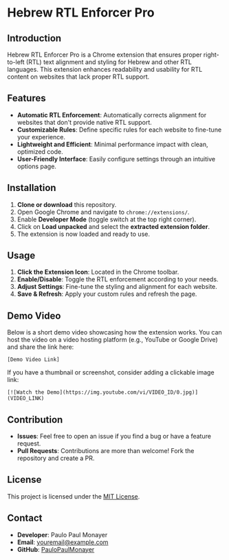 # Hebrew RTL Enforcer Pro

## Introduction
Hebrew RTL Enforcer Pro is a Chrome extension that ensures proper right-to-left (RTL) text alignment and styling for Hebrew and other RTL languages. This extension enhances readability and usability for RTL content on websites that lack proper RTL support.

## Features
- **Automatic RTL Enforcement**: Automatically corrects alignment for websites that don't provide native RTL support.
- **Customizable Rules**: Define specific rules for each website to fine-tune your experience.
- **Lightweight and Efficient**: Minimal performance impact with clean, optimized code.
- **User-Friendly Interface**: Easily configure settings through an intuitive options page.

## Installation
1. **Clone or download** this repository.
2. Open Google Chrome and navigate to `chrome://extensions/`.
3. Enable **Developer Mode** (toggle switch at the top right corner).
4. Click on **Load unpacked** and select the **extracted extension folder**.
5. The extension is now loaded and ready to use.

## Usage
1. **Click the Extension Icon**: Located in the Chrome toolbar.
2. **Enable/Disable**: Toggle the RTL enforcement according to your needs.
3. **Adjust Settings**: Fine-tune the styling and alignment for each website.
4. **Save & Refresh**: Apply your custom rules and refresh the page.

## Demo Video
Below is a short demo video showcasing how the extension works. You can host the video on a video hosting platform (e.g., YouTube or Google Drive) and share the link here:

```
[Demo Video Link]
```

If you have a thumbnail or screenshot, consider adding a clickable image link:
```
[![Watch the Demo](https://img.youtube.com/vi/VIDEO_ID/0.jpg)](VIDEO_LINK)
```

## Contribution
- **Issues**: Feel free to open an issue if you find a bug or have a feature request.
- **Pull Requests**: Contributions are more than welcome! Fork the repository and create a PR.

## License
This project is licensed under the [MIT License](LICENSE).

## Contact
- **Developer**: Paulo Paul Monayer
- **Email**: youremail@example.com
- **GitHub**: [PauloPaulMonayer](https://github.com/PauloPaulMonayer)

